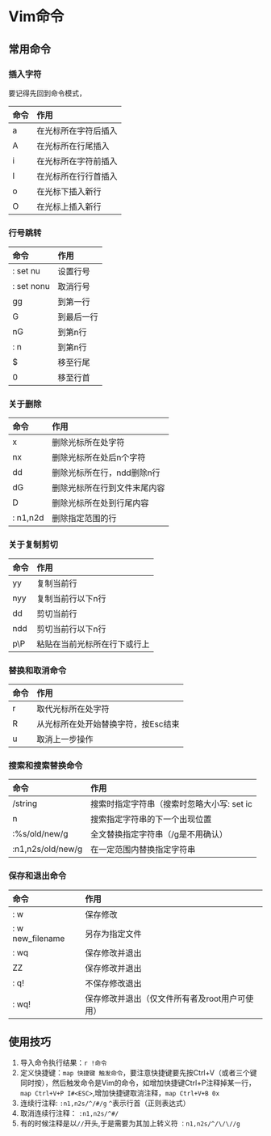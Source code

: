 # Vim命令

## 常用命令

### 插入字符

要记得先回到命令模式，

| 命令 | 作用 |
| :--- | :--- |
| a | 在光标所在字符后插入 |
| A | 在光标所在行尾插入 |
| i | 在光标所在字符前插入 |
| I | 在光标所在行行首插入 |
| o | 在光标下插入新行 |
| O | 在光标上插入新行 |

### 行号跳转

| 命令 | 作用 |
| :--- | :--- |
| : set nu | 设置行号 |
| : set nonu | 取消行号 |
| gg | 到第一行 |
| G | 到最后一行 |
| nG | 到第n行 |
| : n | 到第n行 |
| $ | 移至行尾 |
| 0 | 移至行首 |

### 关于删除

| 命令 | 作用 |
| :--- | :--- |
| x | 删除光标所在处字符 |
| nx | 删除光标所在处后n个字符 |
| dd | 删除光标所在行，ndd删除n行 |
| dG | 删除光标所在行到文件末尾内容 |
| D | 删除光标所在处到行尾内容 |
| : n1,n2d | 删除指定范围的行 |

### 关于复制剪切

| 命令 | 作用 |
| :--- | :--- |
| yy | 复制当前行 |
| nyy | 复制当前行以下n行 |
| dd | 剪切当前行 |
| ndd | 剪切当前行以下n行 |
| p\P | 粘贴在当前光标所在行下或行上 |

### 替换和取消命令

| 命令 | 作用 |
| :--- | :--- |
| r | 取代光标所在处字符 |
| R | 从光标所在处开始替换字符，按Esc结束 |
| u | 取消上一步操作 |

### 搜索和搜索替换命令

| 命令 | 作用 |
| :--- | :--- |
| /string | 搜索时指定字符串（搜索时忽略大小写: set ic |
| n | 搜索指定字符串的下一个出现位置 |
| :%s/old/new/g | 全文替换指定字符串（/g是不用确认） |
| :n1,n2s/old/new/g | 在一定范围内替换指定字符串 |

### 保存和退出命令

| 命令 | 作用 |
| :--- | :--- |
| : w | 保存修改 |
| : w new\_filename | 另存为指定文件 |
| : wq | 保存修改并退出 |
| ZZ | 保存修改并退出 |
| : q! | 不保存修改退出 |
| : wq! | 保存修改并退出（仅文件所有者及root用户可使用） |

## 使用技巧

1. 导入命令执行结果：`r !命令`
2. 定义快捷键：`map 快捷键 触发命令`，要注意快捷键要先按Ctrl+V（或者三个键同时按），然后触发命令是Vim的命令，如增加快捷键Ctrl+P注释掉某一行，`map Ctrl+V+P I#<ESC>`,增加快捷键取消注释，`map Ctrl+V+B 0x`
3. 连续行注释: `:n1,n2s/^/#/g` `^`表示行首（正则表达式）
4. 取消连续行注释： `:n1,n2s/^#/`
5. 有的时候注释是以`//`开头,于是需要为其加上转义符  `：n1,n2s/^/\/\//g`

